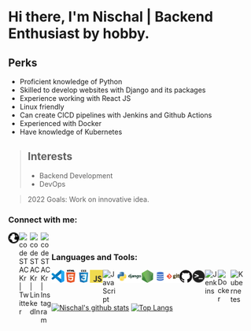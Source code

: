 # Hi there, I'm Nischal | Backend Enthusiast by hobby.
## Perks
- Proficient knowledge of Python
- Skilled to develop websites with Django and its packages
- Experience working with React JS
- Linux friendly
- Can create CICD pipelines with Jenkins and Github Actions
- Experienced with Docker
- Have knowledge of Kubernetes

> ## Interests
> - Backend Development
> - DevOps

> 2022 Goals: Work on innovative idea.

### Connect with me:

[<img align="left" alt="codeSTACKr.com" width="22px" src="https://raw.githubusercontent.com/iconic/open-iconic/master/svg/globe.svg" />][website]
[<img align="left" alt="codeSTACKr | Twitter" width="22px" src="https://cdn.jsdelivr.net/npm/simple-icons@v3/icons/twitter.svg" />][twitter]
[<img align="left" alt="codeSTACKr | LinkedIn" width="22px" src="https://cdn.jsdelivr.net/npm/simple-icons@v3/icons/linkedin.svg" />][linkedin]
[<img align="left" alt="codeSTACKr | Instagram" width="22px" src="https://cdn.jsdelivr.net/npm/simple-icons@v3/icons/instagram.svg" />][instagram]

<br />

### Languages and Tools:

<img align="left" alt="Visual Studio Code" width="26px" src="https://raw.githubusercontent.com/github/explore/80688e429a7d4ef2fca1e82350fe8e3517d3494d/topics/visual-studio-code/visual-studio-code.png" />
<img align="left" alt="HTML5" width="26px" src="https://raw.githubusercontent.com/github/explore/80688e429a7d4ef2fca1e82350fe8e3517d3494d/topics/html/html.png" />
<img align="left" alt="CSS3" width="26px" src="https://raw.githubusercontent.com/github/explore/80688e429a7d4ef2fca1e82350fe8e3517d3494d/topics/css/css.png" />
<img align="left" alt="JavaScript" width="26px" src="https://raw.githubusercontent.com/github/explore/80688e429a7d4ef2fca1e82350fe8e3517d3494d/topics/javascript/javascript.png" />
<img align="left" alt="JavaScript" width="26px" src="https://upload.wikimedia.org/wikipedia/commons/thumb/a/a7/React-icon.svg/2300px-React-icon.svg.png" />
<img align="left" alt="Python" width="26px" src="https://raw.githubusercontent.com/github/explore/80688e429a7d4ef2fca1e82350fe8e3517d3494d/topics/python/python.png" />
<img align="left" alt="Django" width="26px" src="https://raw.githubusercontent.com/github/explore/361e2821e2dea67711cde99c9c40ed357061cf27/topics/django/django.png" />
<img align="left" alt="Node.js" width="26px" src="https://raw.githubusercontent.com/github/explore/80688e429a7d4ef2fca1e82350fe8e3517d3494d/topics/nodejs/nodejs.png" />
<img align="left" alt="SQL" width="26px" src="https://raw.githubusercontent.com/github/explore/80688e429a7d4ef2fca1e82350fe8e3517d3494d/topics/sql/sql.png" />
<img align="left" alt="Git" width="26px" src="https://raw.githubusercontent.com/github/explore/80688e429a7d4ef2fca1e82350fe8e3517d3494d/topics/git/git.png" />
<img align="left" alt="GitHub" width="26px" src="https://raw.githubusercontent.com/github/explore/78df643247d429f6cc873026c0622819ad797942/topics/github/github.png" />
<img align="left" alt="HTML5" width="26px" src="https://raw.githubusercontent.com/github/explore/80688e429a7d4ef2fca1e82350fe8e3517d3494d/topics/terminal/terminal.png" />
<img align="left" alt="Jenkins" width="26px" src="https://upload.wikimedia.org/wikipedia/commons/thumb/e/e9/Jenkins_logo.svg/1200px-Jenkins_logo.svg.png" />
<img align="left" alt="Docker" width="26px" src="https://www.docker.com/wp-content/uploads/2022/03/Moby-logo.png" />
<img align="left" alt="Kubernetes" width="26px" src="https://pngset.com/images/kube-kubernetes-logo-symbol-trademark-star-symbol-emblem-transparent-png-1496896.png" />

<br />
<br />


[![Nischal's github stats](https://github-readme-stats.vercel.app/api?username=nischalstha9)](https://github.com/nischalstha9/github-readme-stats)
[![Top Langs](https://github-readme-stats.vercel.app/api/top-langs/?username=nischalstha9&layout=compact)](https://github.com/nischalstha9/github-readme-stats)

[website]: https://nischalstha9.github.io
[twitter]: https://twitter.com/see_eu_again
[youtube]: https://www.youtube.com/channel/UChkldkoL7uCIU5ViugCukfg
[instagram]: https://www.instagram.com/see.eu.again/
[linkedin]: https://www.linkedin.com/in/nischalstha9/
